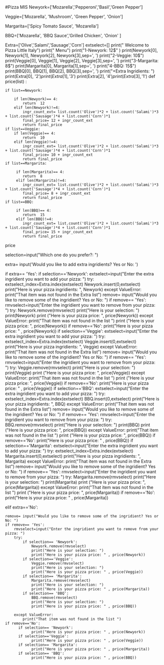 
#Pizza MIS 
Newyork=['Mozarella','Pepperoni','Basil','Green Pepper']

Veggie=['Mozarella', 'Mushroom', 'Green Pepper', 'Onion']

Margarita=['Spicy Tomato Sauce', 'Mozarella']

BBQ=['Mozarella', 'BBQ Sauce','Grilled Chicken', 'Onion' ]

Extra=['Olive','Salami','Sausage','Corn']
extselect=[]
print("                                     Welcome to Pizza Little Italy")
print("                                                 Menu")
print("1-Newyork: 12$" )
print(Newyork[0], Newyork[1], Newyork[2], Newyork[3],sep=', ')
print("2-Veggie: 10$")
print(Veggie[0], Veggie[1], Veggie[2], Veggie[3],sep=', ')
print("3-Margarita: 8$")
print(Margarita[0], Margarita[1],sep=', ')
print("4-BBQ: 15$")
print(BBQ[0], BBQ[1], BBQ[2], BBQ[3],sep=', ')
print("+Extra Ingridients: ")
print(Extra[0], '2$')
print(Extra[1], '3$')
print(Extra[2], '4$')
print(Extra[3], '1$')
def price(list) :
    
    if list==Newyork:
        
        if len(Newyork)== 4:
            return  12
        elif len(Newyork)!=4:
            ingr_count_ext= list.count('Olive')*2 + list.count('Salami')*3 + list.count('Sausage')*4 + list.count('Corn')*1
            final_price= 12 + ingr_count_ext
            return final_price
    if list==Veggie:
        if len(Veggie)== 4:
            return  10
        elif len(Veggie)!=4:
            ingr_count_ext= list.count('Olive')*2 + list.count('Salami')*3 + list.count('Sausage')*4 + list.count('Corn')*1
            final_price= 10 + ingr_count_ext
            return final_price
    if list==Margarita:
        
         if len(Margarita)== 4:
            return  8
         elif len(Margarita)!=4:
            ingr_count_ext= list.count('Olive')*2 + list.count('Salami')*3 + list.count('Sausage')*4 + list.count('Corn')*1
            final_price= 8 + ingr_count_ext
            return final_price
    if list==BBQ:
        
         if len(BBQ)== 4:
            return  15
         elif len(BBQ)!=4:
            ingr_count_ext= list.count('Olive')*2 + list.count('Salami')*3 + list.count('Sausage')*4 + list.count('Corn')*1
            final_price= 15 + ingr_count_ext
            return final_price
         
price  

selection=input("Which one do you prefer?: ")


extra= input('Would you like to add extra ingridients? Yes or No: ')



if extra== 'Yes':
    if selection=='Newyork':
          extselect=input("Enter the extra ingridient you want to add your pizza: ")
          try: 
              extselect_index=Extra.index(extselect)
              Newyork.insert(0,extselect)
              print("Here is your pizza ingridients: ", Newyork)
          except ValueError:
                  print("That item was not found in the Extra list")
          remove= input("Would you like to remove some of the ingridient? Yes or No: ")
          if remove== 'Yes': 
                rmvselect=input("Enter the ingridient you want to remove from your pizza: ")
                try: 
                        Newyork.remove(rmvselect)
                        print("Here is your selection: ")
                        print(Newyork)
                        print ("Here is your pizza price: ", price(Newyork))
                except ValueError:
                    print("That item was not found in the list ")
                    print ("Here is your pizza price: ", price(Newyork))
          if remove=='No':
                print("Here is your pizza price: " , price(Newyork))
    if selection=='Veggie':
          extselect=input("Enter the extra ingridient you want to add your pizza: ")
          try: 
              extselect_index=Extra.index(extselect)
              Veggie.insert(0,extselect)
              print("Here is your pizza ingridients: ", Veggie)
          except ValueError:
                  print("That item was not found in the Extra list")
          remove= input("Would you like to remove some of the ingridient? Yes or No: ")
          if remove== 'Yes': 
                rmvselect=input("Enter the ingridient you want to remove from your pizza: ")
                try: 
                        Veggie.remove(rmvselect)
                        print("Here is your selection: ")
                        print(Veggie)
                        print ("Here is your pizza price: ", price(Veggie))
                except ValueError:
                    print("That item was not found in the list ")
                    print ("Here is your pizza price: ", price(Veggie))
          if remove=='No':
                print("Here is your pizza price: " , price(Veggie))
    if selection=='BBQ':
          extselect=input("Enter the extra ingridient you want to add your pizza: ")
          try: 
              extselect_index=Extra.index(extselect)
              BBQ.insert(0,extselect)
              print("Here is your pizza ingridients: ", BBQ)
          except ValueError:
                  print("That item was not found in the Extra list")
          remove= input("Would you like to remove some of the ingridient? Yes or No: ")
          if remove== 'Yes': 
                rmvselect=input("Enter the ingridient you want to remove from your pizza: ")
                try: 
                        BBQ.remove(rmvselect)
                        print("Here is your selection: ")
                        print(BBQ)
                        print ("Here is your pizza price: ", price(BBQ))
                except ValueError:
                    print("That item was not found in the list ")
                    print ("Here is your pizza price: ", price(BBQ))
          if remove=='No':
                print("Here is your pizza price: " , price(BBQ))
    if selection=='Margarita':
          extselect=input("Enter the extra ingridient you want to add your pizza: ")
          try: 
              extselect_index=Extra.index(extselect)
              Margarita.insert(0,extselect)
              print("Here is your pizza ingridients: ", Margarita)
          except ValueError:
                  print("That item was not found in the Extra list")
          remove= input("Would you like to remove some of the ingridient? Yes or No: ")
          if remove== 'Yes': 
                rmvselect=input("Enter the ingridient you want to remove from your pizza: ")
                try: 
                        Margarita.remove(rmvselect)
                        print("Here is your selection: ")
                        print(Margarita)
                        print ("Here is your pizza price: ", price(Margarita))
                except ValueError:
                    print("That item was not found in the list ")
                    print ("Here is your pizza price: ", price(Margarita))
          if remove=='No':
                print("Here is your pizza price: " , price(Margarita))
    

                
                
                
                
elif extra=='No':
    
    remove= input("Would you like to remove some of the ingridient? Yes or No: ")
    if remove== 'Yes':
        rmvselect=input("Enter the ingridient you want to remove from your pizza: ")
        try: 
            if selection== 'Newyork':
                Newyork.remove(rmvselect)
                print("Here is your selection: ")
                print("Here is your pizza price: " , price(Newyork))
            if selection=='Veggie':
                Veggie.remove(rmvselect)
                print("Here is your selection: ")
                print("Here is your pizza price: " , price(Veggie))
            if selection== 'Margarita':
                Margarita.remove(rmvselect)
                print("Here is your selection: ")
                print("Here is your pizza price: " , price(Margarita))
            if selection== 'BBQ':
                BBQ.remove(rmvselect)
                print("Here is your selection: ")
                print("Here is your pizza price: " , price(BBQ))
            
        except ValueError:
            print("That item was not found in the list ")
    if remove=='No':
          if selection== 'Newyork':
                print("Here is your pizza price: " , price(Newyork))
          if selection=='Veggie':
                print("Here is your pizza price: " , price(Veggie))
          if selection== 'Margarita':
                print("Here is your pizza price: " , price(Margarita))
          if selection== 'BBQ':
                print("Here is your pizza price: " , price(BBQ))  
         
